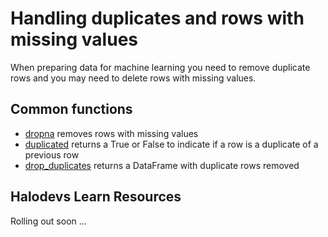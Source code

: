 # Handling duplicates and rows with missing values

When preparing data for machine learning you need to remove duplicate rows and you may need to delete rows with missing values.

## Common functions

- [dropna](https://pandas.pydata.org/pandas-docs/stable/reference/api/pandas.DataFrame.duplicated.html) removes rows with missing values
- [duplicated](https://pandas.pydata.org/pandas-docs/stable/reference/api/pandas.DataFrame.duplicated.html) returns a True or False to indicate if a row is a duplicate of a previous row
- [drop_duplicates](https://pandas.pydata.org/pandas-docs/stable/reference/api/pandas.DataFrame.drop_duplicates.html) returns a DataFrame with duplicate rows removed

## Halodevs Learn Resources

Rolling out soon ...